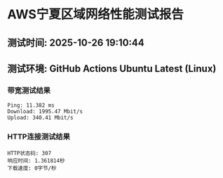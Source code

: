 # AWS宁夏区域网络性能测试报告
## 测试时间: 2025-10-26 19:10:44
## 测试环境: GitHub Actions Ubuntu Latest (Linux)

### 带宽测试结果
```
Ping: 11.382 ms
Download: 1995.47 Mbit/s
Upload: 340.41 Mbit/s
```

### HTTP连接测试结果
```
HTTP状态码: 307
响应时间: 1.361814秒
下载速度: 0字节/秒
```

